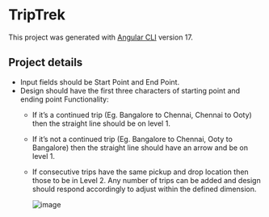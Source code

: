# TripTrek

This project was generated with [Angular CLI](https://github.com/angular/angular-cli) version 17.

## Project details
- Input fields should be Start Point and End Point.
- Design should have the first three characters of starting point and ending point
  Functionality:
    - If it’s a continued trip (Eg. Bangalore to Chennai, Chennai to Ooty) then the straight line should be on level 1. 
    - If it’s not a continued trip (Eg. Bangalore to Chennai, Ooty to Bangalore) then the straight line should have an arrow and be on level 1.
    - If consecutive trips have the same pickup and drop location then those to be in Level 2. 
      Any number of trips can be added and design should respond accordingly to adjust within the defined dimension.

      
      ![image](https://github.com/user-attachments/assets/9003126b-eac7-49ad-a49f-618ce84ba595)
